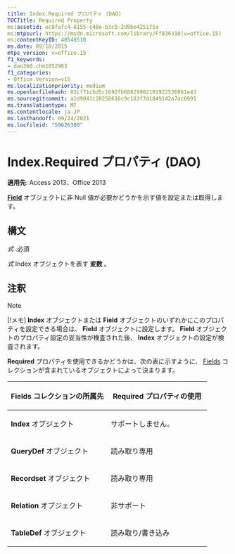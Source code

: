 ```yaml
---
title: Index.Required プロパティ (DAO)
TOCTitle: Required Property
ms:assetid: ec8fafc4-8155-c48e-b3c8-2d9be425175a
ms:mtpsurl: https://msdn.microsoft.com/library/Ff836310(v=office.15)
ms:contentKeyID: 48548518
ms.date: 09/18/2015
mtps_version: v=office.15
f1_keywords:
- dao360.chm1052963
f1_categories:
- Office.Version=v15
ms.localizationpriority: medium
ms.openlocfilehash: 02cf71cbd5c1692fb68829902191922536061e43
ms.sourcegitcommit: a1d9041c20256616c9c183f7d1049142a7ac6991
ms.translationtype: MT
ms.contentlocale: ja-JP
ms.lasthandoff: 09/24/2021
ms.locfileid: "59626380"
---
```

# <a name="indexrequired-property-dao"></a>Index.Required プロパティ (DAO)

**適用先**: Access 2013、Office 2013

**[Field](field-object-dao.md)** オブジェクトに非 Null 値が必要かどうかを示す値を設定または取得します。

## <a name="syntax"></a>構文

*式* .必須

*式* Index オブジェクトを表す **変数** 。

## <a name="remarks"></a>注釈

> [!NOTE]
> [!メモ] **Index** オブジェクトまたは **Field** オブジェクトのいずれかにこのプロパティを設定できる場合は、 **Field** オブジェクトに設定します。 **Field** オブジェクトのプロパティ設定の妥当性が検査された後、 **Index** オブジェクトの設定が検査されます。

**Required** プロパティを使用できるかどうかは、次の表に示すように、 [Fields](fields-collection-dao.md) コレクションが含まれているオブジェクトによって決まります。

<table>
<colgroup>
<col style="width: 50%" />
<col style="width: 50%" />
</colgroup>
<thead>
<tr class="header">
<th><p>Fields コレクションの所属先</p></th>
<th><p>Required プロパティの使用</p></th>
</tr>
</thead>
<tbody>
<tr class="odd">
<td><p><strong>Index</strong> オブジェクト</p></td>
<td><p>サポートしません。</p></td>
</tr>
<tr class="even">
<td><p><strong>QueryDef</strong> オブジェクト</p></td>
<td><p>読み取り専用</p></td>
</tr>
<tr class="odd">
<td><p><strong>Recordset</strong> オブジェクト</p></td>
<td><p>読み取り専用</p></td>
</tr>
<tr class="even">
<td><p><strong>Relation</strong> オブジェクト</p></td>
<td><p>非サポート</p></td>
</tr>
<tr class="odd">
<td><p><strong>TableDef</strong> オブジェクト</p></td>
<td><p>読み取り/書き込み</p></td>
</tr>
</tbody>
</table>

